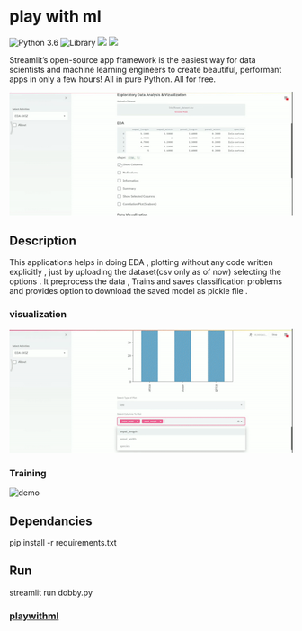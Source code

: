 # play with ml
![Python 3.6](https://img.shields.io/badge/Python-3.6-brightgreen.svg) ![Library](https://img.shields.io/badge/Library-Streamlit-orange.svg) ![](https://img.shields.io/badge/Deployed_on-Heroku-blue.svg)  ![](https://img.shields.io/badge/latest_Version-0.1.1-yellow.svg) 


Streamlit’s open-source app framework is the easiest way for data scientists and machine learning engineers to create beautiful, performant apps in only a few hours!  All in pure Python. All for free.

![demo](gifs/1.gif)

## Description
This applications helps in doing EDA , plotting  without any code written explicitly , just by uploading the dataset(csv only as of now) selecting the options .
It preprocess the data , Trains and saves classification problems and provides option to download the saved model as pickle file . 

### visualization
![demo](gifs/2.gif)

### Training
![demo](gifs/3.gif)

## Dependancies

pip install -r requirements.txt

## Run
streamlit run dobby.py
### [playwithml](https://play-with-ml.herokuapp.com/)
